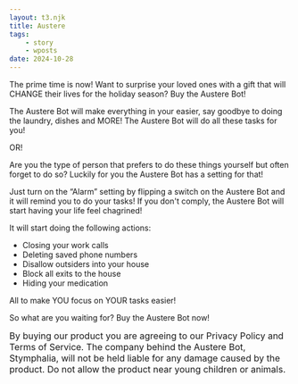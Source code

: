 ```yaml
---
layout: t3.njk
title: Austere
tags:
    - story
    - wposts
date: 2024-10-28
---
```


The prime time is now! Want to surprise your loved ones with a gift that will CHANGE their lives for the holiday season? Buy the Austere Bot!

The Austere Bot will make everything in your easier, say goodbye to doing the laundry, dishes and MORE! The Austere Bot will do all these tasks for you!

OR!

Are you the type of person that prefers to do these things yourself but often forget to do so? Luckily for you the Austere Bot has a setting for that!

Just turn on the “Alarm” setting by flipping a switch on the Austere Bot and it will remind you to do your tasks! If you don't comply, the Austere Bot will start having your life feel chagrined!

It will start doing the following actions:

- Closing your work calls
- Deleting saved phone numbers
- Disallow outsiders into your house
- Block all exits to the house
- Hiding your medication

All to make YOU focus on YOUR tasks easier!

So what are you waiting for? Buy the Austere Bot now!


<div style="font-size:16px; margin:0px;" class="bx2">
By buying our product you are agreeing to our Privacy Policy and Terms of Service. The company behind the Austere Bot, Stymphalia, will not be held liable for any damage caused by the product. Do not allow the product near young children or animals.
</div>